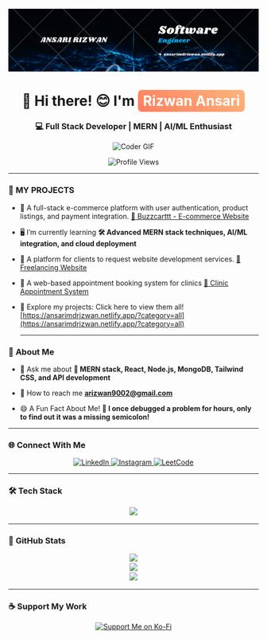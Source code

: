 ![logo](https://github.com/AnsariMdRizwan/AnsariMdRizwan/blob/main/Black%20Blue%20White%20Modern%20Software%20Engineer%20Linkedin%20Banner.png)
<h1 align="center">🚀 Hi there! 😊 I'm <span style="background: linear-gradient(45deg, #ff7e5f, #feb47b); padding: 5px 10px; border-radius: 8px; color: white;">Rizwan Ansari</span></h1>
<h3 align="center">💻 Full Stack Developer | MERN | AI/ML Enthusiast</h3>

<p align="center">
  <img alt="Coder GIF" height=400 width=450 object="cover" src="http://res.cloudinary.com/dtoxsgtel/image/upload/v1741520020/sit91izp4o13esjbunle.gif" />
</p>
<p align="center">
  <img src="https://komarev.com/ghpvc/?username=ansarimdrizwan&label=Profile%20views&color=0e75b6&style=flat" alt="Profile Views" />
</p>

---
### 🚀 **MY PROJECTS**

- 📌 A full-stack e-commerce platform with user authentication, product listings, and payment integration. [🛒 Buzzcarttt - E-commerce Website](https://buzzcarttt.netlify.app/shop/home)

- 🖥️ I’m currently learning **🛠️ Advanced MERN stack techniques, AI/ML integration, and cloud deployment**

- 📌 A platform for clients to request website development services. [💼 Freelancing Website](https://ainexsolutions.netlify.app/services)

- 📌 A web-based appointment booking system for clinics [🏥 Clinic Appointment System](https://cliniico.netlify.app/users/home)

- 🚀 Explore my projects: Click here to view them all! [https://ansarimdrizwan.netlify.app/?category=all](https://ansarimdrizwan.netlify.app/?category=all)

  ---
### 💼 **About Me**

- 🧠 Ask me about **🚀 MERN stack, React, Node.js, MongoDB, Tailwind CSS, and API development**

- 📧 How to reach me **arizwan9002@gmail.com**

- 😄 A Fun Fact About Me! **🤖 I once debugged a problem for hours, only to find out it was a missing semicolon!**

---

### 🌐 **Connect With Me**
<p align="center">
  <a href="https://linkedin.com/in/ansari-md-rizwan-k" target="_blank">
    <img src="https://img.shields.io/badge/LinkedIn-blue?style=for-the-badge&logo=linkedin" alt="LinkedIn" />
  </a>
  <a href="https://instagram.com/rizwan.ansari____" target="_blank">
    <img src="https://img.shields.io/badge/Instagram-pink?style=for-the-badge&logo=instagram" alt="Instagram" />
  </a>
  <a href="https://www.leetcode.com/rizwan7878540599" target="_blank">
    <img src="https://img.shields.io/badge/LeetCode-orange?style=for-the-badge&logo=leetcode" alt="LeetCode" />
  </a>
</p>

---

### 🛠 **Tech Stack**
<p align="center">
  <img src="https://skillicons.dev/icons?i=html,css,js,react,nodejs,mongodb,express,tailwind,redux,python,java,git,github" />
</p>

---

### 🎯 **GitHub Stats**
<p align="center">
  <img src="https://github-readme-stats.vercel.app/api?username=ansarimdrizwan&show_icons=true&theme=radical" />
  <br />
  <img src="https://github-readme-streak-stats.herokuapp.com/?user=ansarimdrizwan&theme=highcontrast" />
  <br />
  <img src="https://github-readme-stats.vercel.app/api/top-langs/?username=ansarimdrizwan&layout=compact&theme=vision-friendly-dark" />
</p>

---

### ☕ **Support My Work**
<p align="center">
  <a href="https://ko-fi.com/ansaririzwan">
    <img src="https://cdn.ko-fi.com/cdn/kofi3.png?v=3" height="50" alt="Support Me on Ko-Fi" />
  </a>
</p>
